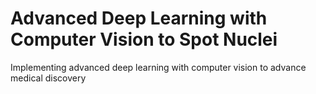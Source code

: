 # Advanced Deep Learning with Computer Vision to Spot Nuclei
 Implementing advanced deep learning with computer vision to advance medical discovery
